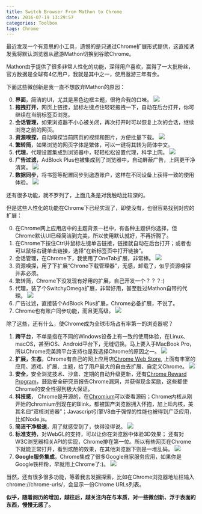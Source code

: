 ```yaml
---
title: Switch Browser From Mathon to Chrome
date: 2016-07-19 13:29:57
categories: Toolbox
tags: Chrome
---
```

最近发现一个有意思的小工具，遗憾的是只通过Chrome扩展形式提供，这直接诱发我将默认浏览器从遨游Mathon切换到谷歌Chrome。

Mathon由于提供了很多非常人性化的功能，深得用户喜欢，赢得了一大批粉丝，官方数据是全球有4亿用户，我就是其中之一，使用遨游三年有余。

<!-- more -->

下面这些微创新是我一直不想放弃Mathon的原因：

0. **界面**，简洁的UI，尤其是黑色边框主题，很符合我的口味。
![](http://7xtc3e.com1.z0.glb.clouddn.com/switch-browser-from-mathon-to-chrome/mathon_ui.png)
1. **拖拽打开**，网页上链接，鼠标左键点住轻轻拖拽一下，自动在后台打开，你可继续在当前标签页浏览。
2. **会话管理**，如果浏览器不小心被关闭，再次打开时可以恢复上次的会话，继续浏览之前的网页。
3. **资源嗅探**，自动嗅探当前网页的视频和图片，方便批量下载。
![](http://7xtc3e.com1.z0.glb.clouddn.com/switch-browser-from-mathon-to-chrome/mathon_resource_sniffer.png)
4. **繁转简**，如果浏览的网页字体是繁体，可以一键将其转为简体中文。
5. **代理**，代理设置集成到浏览器中，轻轻松松设置代理，科学上网。
![](http://7xtc3e.com1.z0.glb.clouddn.com/switch-browser-from-mathon-to-chrome/mathon_proxy.png)
6. **广告过滤**，AdBlock Plus也被集成到了浏览器中，自动屏蔽广告，上网更干净清爽。
![](http://7xtc3e.com1.z0.glb.clouddn.com/switch-browser-from-mathon-to-chrome/mathon_adblock.png)
7. **数据同步**，将书签等配置同步到遨游账户，这样在不同设备上获得一致的使用体验。
![](http://7xtc3e.com1.z0.glb.clouddn.com/switch-browser-from-mathon-to-chrome/mathon_sync.png)

还有很多功能，就不罗列了，上面几条是对我触动比较深的。

但是这些人性化的功能在Chrome下已经实现了，即使没有，也很容易找到对应的扩展：

0. 在Chrome网上应用店中的主题背景一栏中，有各种主题供你选择，但Chrome默认UI已经简洁到完美，所以使用默认就好，不再折腾了。
1. 在Chrome下按住Ctrl并鼠标左键单击链接，链接就自动在后台打开；或者也可以鼠标右键单击链接，选择“在新标签页中打开链接”。
2. 会话管理，在Chrome下，我使用了OneTab扩展，非常棒。
![](http://7xtc3e.com1.z0.glb.clouddn.com/switch-browser-from-mathon-to-chrome/chrome_onetab.png)
3. 资源嗅探，用了下扩展“Chrono下载管理器”，无感，卸载了，似乎资源嗅探并非必须。
4. 繁转简，Chrome下没发现有好用的扩展，自己开发一个？？？:)
5. 代理，装了个SwitchyOmega扩展，非常好用，甚至胜过Mathon自带的代理。
![](http://7xtc3e.com1.z0.glb.clouddn.com/switch-browser-from-mathon-to-chrome/chrome_proxy.png)
6. 广告过滤，直接装个AdBlock Plus扩展，Chrome必备扩展，不说了。
7. Chrome也有账户同步功能，而且更高级。
![](http://7xtc3e.com1.z0.glb.clouddn.com/switch-browser-from-mathon-to-chrome/chrome_sync.png)

除了这些，还有什么，使Chrome成为全球市场占有率第一的浏览器呢？

1. **跨平台**，不单是指在不同的Windows设备上有一致的使用体验，在Linux、macOS，甚至iOS、Android平台下，无缝切换。马上要入手MacBook Pro，所以Chrome完美跨平台支持也是我选择Chrome的原因之一。
![](http://7xtc3e.com1.z0.glb.clouddn.com/switch-browser-from-mathon-to-chrome/chrome-new.jpg)
2. **扩展，生态**，Chrome有自己的网上应用店[Chrome Web Store](https://chrome.google.com/webstore/category/apps), 上面有丰富的应用、游戏、扩展、主题，给了用户最大的自由去扩展、自定义Chrome。
![](http://7xtc3e.com1.z0.glb.clouddn.com/switch-browser-from-mathon-to-chrome/webstore-consumer.jpg)
3. **安全**，安全浏览技术、沙盒、定期的自动升级更新，还有[Chrome Reward Program](https://www.google.ie/about/appsecurity/chrome-rewards/)，鼓励安全研究员报告Chrome漏洞，并获得现金奖励，这些都使Chrome的安全性得到极大保证。
4. **科技感**， Chrome是开源的，在[Chromium](http://www.chromium.org/)可以查看源码；Chrome内核从刚开始的chromium到现在的Blink，都被国产浏览器拥入怀抱，加上IE内核，美其名曰“双核浏览器”；Javascript引擎V8由于强悍的性能也被得到广泛应用，比如Node.js。
5. **简洁干净极速**，用了就感受到了，快得没得说。
![](http://7xtc3e.com1.z0.glb.clouddn.com/switch-browser-from-mathon-to-chrome/chrome_ui.png)
6. **标准支持**，对WebGL的支持，可以让你在浏览器中体验3D效果； 还有对W3C浏览器相关API的实现，Chrome排在第一位。所以有些网页在Chrome下就能正常打开，看到炫酷的效果，在其他浏览器下则是一堆乱码。
![](http://7xtc3e.com1.z0.glb.clouddn.com/switch-browser-from-mathon-to-chrome/w3c_api.png)
7. **Google服务集成**，Chrome集成了很多Google自家服务应用，如果你是Google铁杆粉，早就用上Chrome了:)。
![](http://7xtc3e.com1.z0.glb.clouddn.com/switch-browser-from-mathon-to-chrome/chrome_google_app.png)

当然，还有很多很多功能，等着我去发掘探索，比如在Chrome浏览器地址栏输入chrome://chrome-urls/，会显示一份Chrome URLs列表。

**似乎，随着阅历的增加，越往后，越关注内在与本质，对一些微创新、浮于表面的东西，慢慢无感了。**

